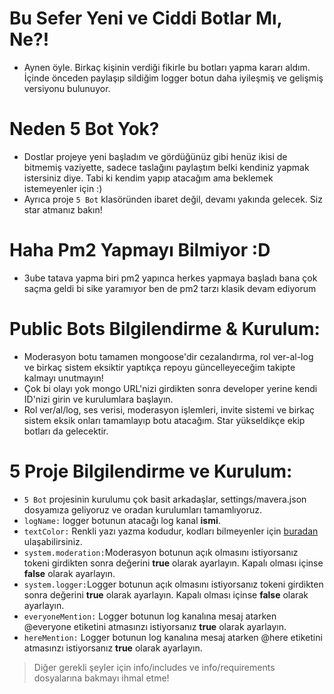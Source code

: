 # Bu Sefer Yeni ve Ciddi Botlar Mı, Ne?!
* Aynen öyle. Birkaç kişinin verdiği fikirle bu botları yapma kararı aldım. İçinde önceden paylaşıp sildiğim logger botun daha iyileşmiş ve gelişmiş versiyonu bulunuyor.
# Neden 5 Bot Yok?
* Dostlar projeye yeni başladım ve gördüğünüz gibi henüz ikisi de bitmemiş vaziyette, sadece taslağını paylaştım belki kendiniz yapmak istersiniz diye. Tabi ki kendim yapıp atacağım ama beklemek istemeyenler için :)
* Ayrıca proje `5 Bot` klasöründen ibaret değil, devamı yakında gelecek. Siz star atmanız bakın!
# Haha Pm2 Yapmayı Bilmiyor :D
* 3ube tatava yapma biri pm2 yapınca herkes yapmaya başladı bana çok saçma geldi bi sike yaramıyor ben de pm2 tarzı klasik devam ediyorum
# Public Bots Bilgilendirme & Kurulum:
* Moderasyon botu tamamen mongoose'dir cezalandırma, rol ver-al-log ve birkaç sistem eksiktir yaptıkça repoyu güncelleyeceğim takipte kalmayı unutmayın!
* Çok bi olayı yok mongo URL'nizi girdikten sonra developer yerine kendi ID'nizi girin ve kurulumlara başlayın.
* Rol ver/al/log, ses verisi, moderasyon işlemleri, invite sistemi ve birkaç sistem eksik onları tamamlayıp botu atacağım. Star yükseldikçe ekip botları da gelecektir. 
# 5 Proje Bilgilendirme ve Kurulum:
* `5 Bot` projesinin kurulumu çok basit arkadaşlar, settings/mavera.json dosyamıza geliyoruz ve oradan kurulumları tamamlıyoruz.
* `logName:` logger botunun atacağı log kanal __ismi__.
* `textColor:` Renkli yazı yazma kodudur, kodları bilmeyenler için [buradan](https://www.hatauzmani.com/discord-renkli-yazi-yazma) ulaşabilirsiniz.
* `system.moderation:`Moderasyon botunun açık olmasını istiyorsanız tokeni girdikten sonra değerini **true** olarak ayarlayın. Kapalı olması içinse **false** olarak ayarlayın.
* `system.logger:`Logger botunun açık olmasını istiyorsanız tokeni girdikten sonra değerini **true** olarak ayarlayın. Kapalı olması içinse **false** olarak ayarlayın.
* `everyoneMention:` Logger botunun log kanalına mesaj atarken @everyone etiketini atmasınzı istiyorsanız **true** olarak ayarlayın.
* `hereMention:` Logger botunun log kanalına mesaj atarken @here etiketini atmasınzı istiyorsanız **true** olarak ayarlayın.
> Diğer gerekli şeyler için info/includes ve info/requirements dosyalarına bakmayı ihmal etme!
